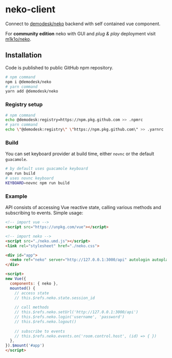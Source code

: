 # neko-client
Connect to [demodesk/neko](https://github.com/demodesk/neko) backend with self contained vue component. 

For **community edition** neko with GUI and _plug & play_ deployment visit [m1k1o/neko](https://github.com/m1k1o/neko).

## Installation
Code is published to public GitHub npm repository.

```bash
# npm command
npm i @demodesk/neko
# yarn command
yarn add @demodesk/neko
```

### Registry setup

```bash
# npm command
echo @demodesk:registry=https://npm.pkg.github.com >> .npmrc
# yarn command
echo \"@demodesk:registry\" \"https://npm.pkg.github.com\" >> .yarnrc
```
### Build

You can set keyboard provider at build time, either `novnc` or the default `guacamole`.

```bash
# by default uses guacamole keyboard
npm run build
# uses novnc keyboard
KEYBOARD=novnc npm run build
```

### Example
API consists of accessing Vue reactive state, calling various methods and subscribing to events. Simple usage:

```html
<!-- import vue -->
<script src="https://unpkg.com/vue"></script>

<!-- import neko -->
<script src="./neko.umd.js"></script>
<link rel="stylesheet" href="./neko.css">

<div id="app">
  <neko ref="neko" server="http://127.0.0.1:3000/api" autologin autoplay />
</div>

<script>
new Vue({
  components: { neko },
  mounted() {
    // access state
    // this.$refs.neko.state.session_id
  
    // call methods
    // this.$refs.neko.setUrl('http://127.0.0.1:3000/api')
    // this.$refs.neko.login('username', 'password')
    // this.$refs.neko.logout()
  
    // subscribe to events
    // this.$refs.neko.events.on('room.control.host', (id) => { })
  },
}).$mount('#app')
</script>
```
